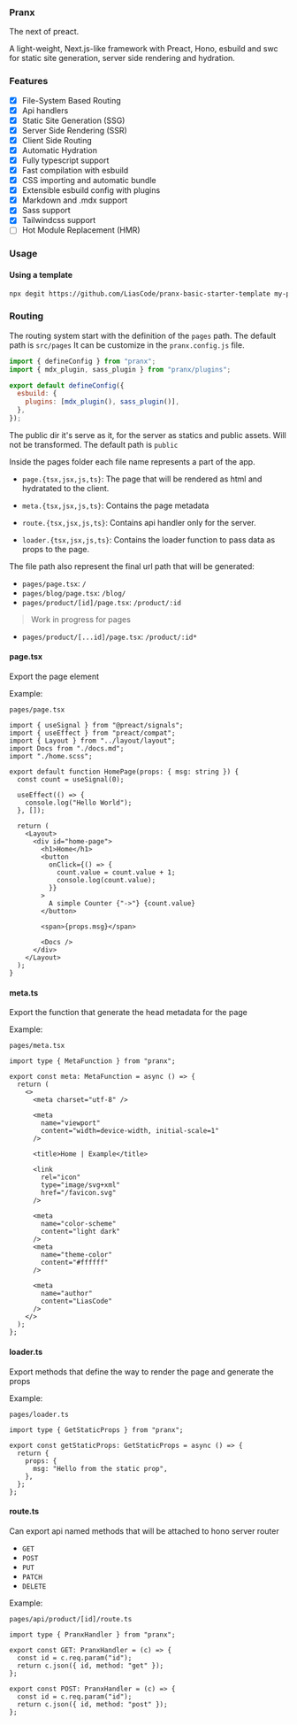 ### Pranx

The next of preact.

A light-weight, Next.js-like framework with Preact, Hono, esbuild and swc for static site generation, server side rendering and hydration.

### Features

- [x] File-System Based Routing
- [x] Api handlers
- [x] Static Site Generation (SSG)
- [x] Server Side Rendering (SSR)
- [x] Client Side Routing
- [x] Automatic Hydration
- [x] Fully typescript support
- [x] Fast compilation with esbuild
- [x] CSS importing and automatic bundle
- [x] Extensible esbuild config with plugins
- [x] Markdown and .mdx support
- [x] Sass support
- [x] Tailwindcss support
- [ ] Hot Module Replacement (HMR)

### Usage

#### Using a template

```bash
npx degit https://github.com/LiasCode/pranx-basic-starter-template my-pranx-app
```

### Routing

The routing system start with the definition of the `pages` path.
The default path is `src/pages`
It can be customize in the `pranx.config.js` file.

```js
import { defineConfig } from "pranx";
import { mdx_plugin, sass_plugin } from "pranx/plugins";

export default defineConfig({
  esbuild: {
    plugins: [mdx_plugin(), sass_plugin()],
  },
});
```

The public dir it's serve as it, for the server as statics and public assets. Will not be transformed.
The default path is `public`

Inside the pages folder each file name represents a part of the app.

- `page.{tsx,jsx,js,ts}`: The page that will be rendered as html and hydratated to the client.

- `meta.{tsx,jsx,js,ts}`: Contains the page metadata

- `route.{tsx,jsx,js,ts}`: Contains api handler only for the server.

- `loader.{tsx,jsx,js,ts}`: Contains the loader function to pass data as props to the page.

The file path also represent the final url path that will be generated:

- `pages/page.tsx`: `/`
- `pages/blog/page.tsx`: `/blog/`
- `pages/product/[id]/page.tsx`: `/product/:id`

> Work in progress for pages

- `pages/product/[...id]/page.tsx`: `/product/:id*`

#### page.tsx

Export the page element

Example:

`pages/page.tsx`

```tsx
import { useSignal } from "@preact/signals";
import { useEffect } from "preact/compat";
import { Layout } from "../layout/layout";
import Docs from "./docs.md";
import "./home.scss";

export default function HomePage(props: { msg: string }) {
  const count = useSignal(0);

  useEffect(() => {
    console.log("Hello World");
  }, []);

  return (
    <Layout>
      <div id="home-page">
        <h1>Home</h1>
        <button
          onClick={() => {
            count.value = count.value + 1;
            console.log(count.value);
          }}
        >
          A simple Counter {"->"} {count.value}
        </button>

        <span>{props.msg}</span>

        <Docs />
      </div>
    </Layout>
  );
}
```

#### meta.ts

Export the function that generate the head metadata for the page

Example:

`pages/meta.tsx`

```tsx
import type { MetaFunction } from "pranx";

export const meta: MetaFunction = async () => {
  return (
    <>
      <meta charset="utf-8" />

      <meta
        name="viewport"
        content="width=device-width, initial-scale=1"
      />

      <title>Home | Example</title>

      <link
        rel="icon"
        type="image/svg+xml"
        href="/favicon.svg"
      />

      <meta
        name="color-scheme"
        content="light dark"
      />
      <meta
        name="theme-color"
        content="#ffffff"
      />

      <meta
        name="author"
        content="LiasCode"
      />
    </>
  );
};
```

#### loader.ts

Export methods that define the way to render the page and generate the props

Example:

`pages/loader.ts`

```tsx
import type { GetStaticProps } from "pranx";

export const getStaticProps: GetStaticProps = async () => {
  return {
    props: {
      msg: "Hello from the static prop",
    },
  };
};
```

#### route.ts

Can export api named methods that will be attached to hono server router

- `GET`
- `POST`
- `PUT`
- `PATCH`
- `DELETE`

Example:

`pages/api/product/[id]/route.ts`

```tsx
import type { PranxHandler } from "pranx";

export const GET: PranxHandler = (c) => {
  const id = c.req.param("id");
  return c.json({ id, method: "get" });
};

export const POST: PranxHandler = (c) => {
  const id = c.req.param("id");
  return c.json({ id, method: "post" });
};
```
